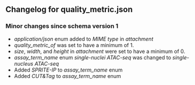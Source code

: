 ## Changelog for quality_metric.json

### Minor changes since schema version 1

* *application/json* enum added to *MIME type* in *attachment*
* *quality_metric_of* was set to have a minimum of 1.
* *size*, *width*, and *height* in *attachment* were set to have a minimum of 0.
* *assay_term_name* enum *single-nuclei ATAC-seq* was changed to *single-nucleus ATAC-seq*
* Added *SPRITE-IP* to *assay_term_name* enum
* Added *CUT&Tag* to *assay_term_name* enum
